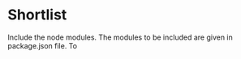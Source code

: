 # Shortlist
Include the node modules. The modules to be included are given in package.json file.
To 
